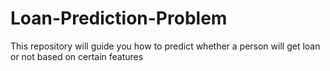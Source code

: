 # Loan-Prediction-Problem
This repository will guide you how to predict whether a person will get loan or not based on certain features
